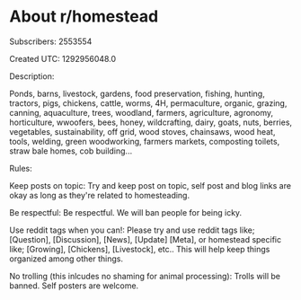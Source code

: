 # About r/homestead

Subscribers: 2553554

Created UTC: 1292956048.0

Description:

Ponds, barns, livestock, gardens, food preservation, fishing, hunting,  tractors, pigs, chickens, cattle, worms, 4H, permaculture, organic,   grazing, canning, aquaculture, trees, woodland, farmers, agriculture, agronomy, horticulture, wwoofers, bees, honey, wildcrafting, dairy, goats, nuts, berries, vegetables, sustainability, off grid, wood stoves, chainsaws,  wood heat, tools, welding, green woodworking, farmers markets, composting toilets, straw bale homes, cob building...

Rules:

Keep posts on topic: Try and keep post on topic, self post and blog links are okay as long as they're related to homesteading.

Be respectful: Be respectful. We will ban people for being icky.

Use reddit tags when you can!: Please try and use reddit tags like; [Question], [Discussion], [News], [Update] [Meta], or homestead specific like; [Growing], [Chickens], [Livestock], etc.. This will help keep things organized among other things.

No trolling (this inlcudes no shaming for animal processing): Trolls will be banned. Self posters are welcome.

